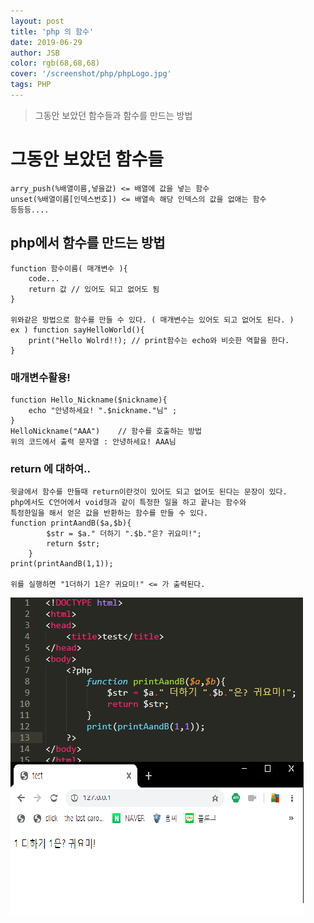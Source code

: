 ```yaml
---
layout: post
title: 'php 의 함수'
date: 2019-06-29
author: JSB
color: rgb(68,68,68)
cover: '/screenshot/php/phpLogo.jpg'
tags: PHP
---
```

> 그동안 보았던 함수들과 함수를 만드는 방법

# 그동안 보았던 함수들
	arry_push(%배열이름,넣을값) <= 배열에 값을 넣는 함수
    unset(%배열이름[인덱스번호]) <= 배열속 해당 인덱스의 값을 없애는 함수
    등등등....

## php에서 함수를 만드는 방법
	function 함수이름( 매개변수 ){
    	code...
        return 값 // 있어도 되고 없어도 됨
    }
    
    위와같은 방법으로 함수를 만들 수 있다. ( 매개변수는 있어도 되고 없어도 된다. )
    ex ) function sayHelloWorld(){
    	print("Hello Wolrd!!); // print함수는 echo와 비슷한 역할을 한다.
    }
    
### 매개변수활용!
	function Hello_Nickname($nickname){
    	echo "안녕하세요! ".$nickname."님" ;
    }
    HelloNickname("AAA")	// 함수를 호출하는 방법
    위의 코드에서 출력 문자열 : 안녕하세요! AAA님
	
### return 에 대하여..
	윗글에서 함수를 만들때 return이란것이 있어도 되고 없어도 된다는 문장이 있다.
    php에서도 C언어에서 void형과 같이 특정한 일을 하고 끝나는 함수와
    특정한일을 해서 얻은 값을 반환하는 함수를 만들 수 있다.
    function printAandB($a,$b){
			$str = $a." 더하기 ".$b."은? 귀요미!";
    		return $str;
    	}
	print(printAandB(1,1));
    
    위를 실행하면 "1더하기 1은? 귀요미!" <= 가 출력된다.
    
<img src="/screenshot/php/php-6-1.png"/>
    
     